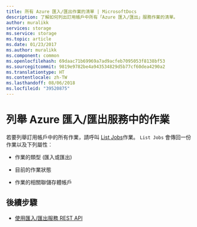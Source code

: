```yaml
---
title: 所有 Azure 匯入/匯出作業的清單 | MicrosoftDocs
description: 了解如何列出訂用帳戶中所有「Azure 匯入/匯出」服務作業的清單。
author: muralikk
services: storage
ms.service: storage
ms.topic: article
ms.date: 01/23/2017
ms.author: muralikk
ms.component: common
ms.openlocfilehash: 69daac71b69969a7ad9acfeb7095053f8138bf53
ms.sourcegitcommit: 9819e9782be4a943534829d5b77cf60dea4290a2
ms.translationtype: HT
ms.contentlocale: zh-TW
ms.lasthandoff: 08/06/2018
ms.locfileid: "39520875"
---
```

# <a name="enumerating-jobs-in-the-azure-importexport-service"></a>列舉 Azure 匯入/匯出服務中的作業
若要列舉訂用帳戶中的所有作業，請呼叫 [List Jobs](/rest/api/storageimportexport/jobs#Jobs_List)作業。 `List Jobs` 會傳回一份作業以及下列屬性︰

-   作業的類型 (匯入或匯出)

-   目前的作業狀態

-   作業的相關聯儲存體帳戶

## <a name="next-steps"></a>後續步驟

* [使用匯入/匯出服務 REST API](storage-import-export-using-the-rest-api.md)
